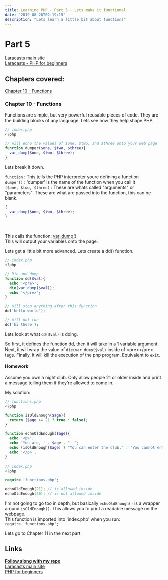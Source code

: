 ```yaml
---
title: Learning PHP - Part 5 - Lets make it functional
date: "2019-08-26T02:19:15"
description: "Lets learn a little bit about functions"
---
```


# Part 5

[Laracasts main site](https://laracasts.com)<br />
[Laracasts - PHP for beginners](https://laracasts.com/series/php-for-beginners)

## Chapters covered:

[Chapter 10 - Functions](https://laracasts.com/series/php-for-beginners/episodes/10)

### Chapter 10 - Functions

Functions are simple, but very powerful reusable pieces of code. They are the
building blocks of any language. Lets see how they help shape PHP.

```php
// index.php
<?php

// Will echo the values of $one, $two, and $three onto your web page
function dumper($one, $two, $three){
  var_dump($one, $two, $three);
}

```

Lets break it down.

`function` : This tells the PHP interpreter youre defining a function<br />
`dumper()` : 'dumper' is the name of the function when you call it<br />
`($one, $two, $three)` : These are whats called "arguments" or
"parameters". These are what are passed into the function, this can be blank.<br />
```php
{
  var_dump($one, $two, $three);
}
```
<br />

This calls the function:
[var_dump()](https://www.php.net/manual/en/function.var-dump.php)<br />
This will output your variables onto the page.<br />

Lets get a little bit more advanced. Lets create a dd() function.

```php
// index.php
<?php

// Die and dump
function dd($val){
  echo '<pre>';
  die(var_dump($val));
  echo '</pre>';
}

// Will stop anything after this function
dd('hello world');

// Will not run
dd('hi there');
```

Lets look at what `dd($val)` is doing.<br />

So first, it defines the function dd, then it will take in a 1 variable argument.<br />
Next, it will wrap the value of `die(var_dump($val)` inside of \<pre>\</pre> tags.
Finally, it will kill the execution of the php program. Equivalent to `exit`.

#### Homework

Assume you own a night club. Only allow people 21 or older inside and print a message
telling them if they're allowed to come in.<br />

My solution:

```php
// functions.php
<?php

function isOldEnough($age){
  return ($age >= 21 ? true : false);
}

function echoOldEnough($age){
  echo '<p>';
  echo 'You are, ' . $age . ". ";
  echo (isOldEnough($age) ? "You can enter the club." : "You cannot enter.");
  echo '</p>';
}

```

```php
// index.php
<?php

require 'functions.php';

echoOldEnough(21); // is allowed inside
echoOldEnough(20); // is not allowed inside
```

I'm not going to go too in depth, but basically `echoOldEnough()` is a wrapper around
`isOldEnough()`. This allows you to print a readable message on the webpage.<br />
This function is imported into 'index.php' when you run: <br />
`require 'functions.php';`

Lets go to Chapter 11 in the next part.




## Links
<strong>[Follow along with my repo](https://github.com/ParamagicDev/php-for-beginners)<br /></strong>
[Laracasts main site](https://laracasts.com)<br />
[PHP for beginners](https://laracasts.com/series/php-for-beginners)<br />
